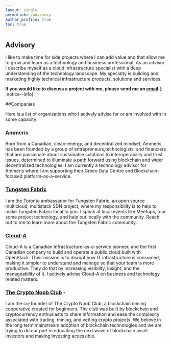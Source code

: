 ```yaml
---
layout: single
permalink: /advisory
author_profile: true
toc: true
---
```

## Advisory

I like to make time for side projects where I can add value and that allow me to
grow and learn as a technology and business professional. As an advisor I
describe myself as a cloud infrastructure specialist with a deep understanding
of the technology landscape. My specialty is building and marketing highly
technical infrastructure products, solutions and services.

**If you would like to discuss a project with me, please send me an [email](mailto:geoff@geoffsullivan.net)**
{: .notice--info}

##Companies

Here is a list of organizations who I actively advise for or am involved with in
some capacity:

### [Ammeris](https://www.ammeris.com/)
Born from a Canadian, clean-energy, and decentralized mindset, Ammeris has been
founded by a group of entrepreneurs,technologists, and financiers that are
passionate about sustainable solutions to interoperability and trust issues,
determined to illuminate a path forward using blockchain and wider decentralized
technologies. I am currently a technology advisor for Ammeris where I am
supporting their Green Data Centre and Blockchain-focused platform-as-a-service.

### [Tungsten Fabric](https://tungsten.io/)
I am the Toronto ambassador for Tungsten Fabric, an open source multicloud,
multistack SDN project, where my responsibility is to help to make Tungsten
Fabric local to you. I speak at local events like Meetups, tour some project
technology, and help out locally with the community. Reach out to me to learn
more about the Tungsten Fabric community.

### [Cloud-A](https://www.clouda.ca/)  
Cloud-A is a Canadian Infrastructure-as-a-service pioneer, and the first
Canadian company to build and operate a public cloud built with OpenStack. Their
mission is to disrupt how IT infrastructure is consumed, making it simpler
to understand and manage so that your team is more productive. They do that by
increasing visibility, insight, and the manageability of it. I actively advise
Cloud-A on business and technology related matters.

### [The Crypto Noob Club](https://cryptonoob.club) -
I am the co-founder of The Crypto Noob Club, a blockchain mining cooperative
created for beginners. The club was built by blockchain and cryptocurrency
enthusiasts to share information and ease the complexity associated with
trading, mining, and vetting crypto projects. We believe in the long term
mainstream adoption of blockchain technologies and we are trying to do our part
in educating the next wave of blockchain asset investors and making investing 
accessible.
